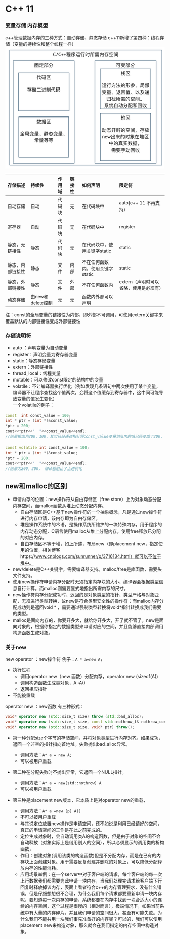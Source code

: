 # C++ 11

### 变量存储  内存模型

c++管理数据内存的三种方式：自动存储、静态存储
c++11新增了第四种：线程存储（变量的持续性和整个线程一样）
![avatar](.\pictures/c++%20memory.png)

| 存储描述         | 持续性            | 作用域 | 链接性 | 如何声明                         | 限定符                                 |
| :--------------- | :---------------- | :----- | :----- | :------------------------------- | :------------------------------------- |
| 自动存储         | 自动              | 代码块 | 无     | 在代码块中                       | auto(c++ 11 不再支持)                  |
| 寄存器           | 自动              | 代码块 | 无     | 在代码块中                       | register                               |
| 静态，无链接性   | 静态              | 代码块 | 无     | 在代码块中，使用关键字static     | static                                 |
| 静态，内部链接性 | 静态              | 文件   | 内部   | 不在任何函数内，使用关键字static | static                                 |
| 静态，外部链接性 | 静态              | 文件   | 外部   | 不在任何函数内                   | extern（声明时可以省略，使用是必须有） |
| 动态存储         | 由new和delete控制 | 无     | 无     | 函数内外都可以声明               |

注：const的全局变量的链接性为内部，即外部不可调用，可使用extern关键字来覆盖默认的内部链接性变成外部链接性


### 存储说明符

- auto ：声明变量为自动变量
- register：声明变量为寄存器变量
- static：静态存储变量
- extern：外部链接性
- thread_local：线程变量
- mutable：可以修改const限定的结构中的变量
- volatile：不让编译器执行优化（例如发现几条语句中两次使用了某个变量，编译器不让程序查找这个值两次，会将这个值缓存到寄存器中，这中间可能导致变量的值发生变化）  
一个volatile的例子：
```C++
const  int const_value = 100;
int * ptr = (int *)&const_value;  
*ptr = 200;
cout<<*ptr<<"  "<<const_value<<endl;
//结果输出为200，100，其实已经通过指针将const_value变量地址内的值已经变成了200，但是由于编译器的优化，将const类型的const_value放在编译器的符号表内，计算时编译器直接从表中取值，所以输出为100

const volatile int const_value = 100;
int * ptr = (int *)&const_value;  
*ptr = 200;
cout<<*ptr<<"  "<<const_value<<endl;
//结果为200，200， 编译器阻止了上述优化
```


## new和malloc的区别

- 申请内存的位置：new操作符从自由存储区（free store）上为对象动态分配内存空间，而malloc函数从堆上动态分配内存。
  - 自由存储区是C++基于new操作符的一个抽象概念，凡是通过new操作符进行内存申请，该内存即为自由存储区。
  - 堆是操作系统中的术语，是操作系统所维护的一块特殊内存，用于程序的内存动态分配，C语言使用malloc从堆上分配内存，使用free释放已分配的对应内存。
  - 自由存储区不等于堆，如上所述，布局new（即placement new，指定使用的位置，相关博客https://www.cnblogs.com/sunrunner/p/3716134.html）就可以不位于堆中。
- new/delete是C++关键字，需要编译器支持。malloc/free是库函数，需要头文件支持。
- 使用new操作符申请内存分配时无须指定内存块的大小，编译器会根据类型信息自行计算。而malloc则需要显式地指出所需内存的尺寸。
- new操作符内存分配成功时，返回的是对象类型的指针，类型严格与对象匹配，无须进行类型转换，故new是符合类型安全性的操作符；而malloc内存分配成功则是返回void * ，需要通过强制类型转换将void*指针转换成我们需要的类型。
- malloc是面向内存的，你要开多大，就给你开多大，开了就不管了。new是面向对象的，根据你指定的数据类型来申请对应的空间，并且能够直接内部调用构造函数生成对象。

### 关于new

new operator ：new操作符
例子：`A * a=new A;`
- 执行过程
  - 调用operator new（new 函数）分配内存，operator new (sizeof(A)) 
  - 调用构造函数生成类对象，A::A() 
  - 返回相应指针 
- 不能被重载

operator new ：new函数
有三种形式：
```C++
void* operator new (std::size_t size) throw (std::bad_alloc);
void* operator new (std::size_t size, const std::nothrow_t& nothrow_constant) throw();
void* operator new (std::size_t size, void* ptr) throw();
```
- 第一种分配size个字节的存储空间，并将对象类型进行内存对齐。如果成功，返回一个非空的指针指向首地址。失败抛出bad_alloc异常。
  - 调用方法：`A* a = new A;`
  - 可以被用户重载
- 第二种在分配失败时不抛出异常，它返回一个NULL指针。
  - 调用方法：`A* a = new(std::nothrow) A`
  - 可以被用户重载

- 第三种是placement new版本，它本质上是对operator new的重载，
  - 调用方法：`A* a =new (p) A()`
  - 不可以被用户重载
  - 与其说定位放置new操作是申请空间，还不如说是利用已经请好的空间，真正的申请空间的工作是在此之前完成的。 
  - 定位生成对象时，会自动调用类A的构造函数，但是由于对象的空间不会自动释放（对象实际上是借用别人的空间），所以必须显示的调用类的析构函数， 
  - 作用：创建对象(调用该类的构造函数)但是不分配内存，而是在已有的内存块上面创建对象。用于需要反复创建并删除的对象上，可以降低分配释放内存的性能消耗。
  - 应用场景举例：在一个server中对于客户端的请求，每个客户端的每一次上行数据我们都需要为此申请一块内存，当我们处理完请求给客户端下行回复时释放掉该内存，表面上看者符合c++的内存管理要求，没有什么错误，但是仔细想想很不合理，为什么我们每个请求都要重新申请一块内存呢，要知道每一次内存的申请，系统都要在内存中找到一块合适大小的连续的内存空间，这个过程是很慢的（相对而言），极端情况下，如果当前系统中有大量的内存碎片，并且我们申请的空间很大，甚至有可能失败。为什么我们不能共用一块我们事先准备好的内存呢？可以的，我们可以使用placement new来构造对象，那么就会在我们指定的内存空间中构造对象。 
